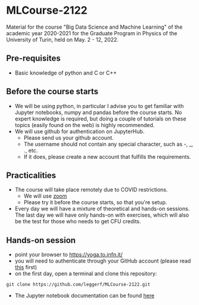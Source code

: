 # MLCourse-2122

Material for the course "Big Data Science and Machine Learning" of the academic year 2020-2021 for the Graduate Program in Physics of the 
University of Turin, held on May. 2 - 12, 2022. 

## Pre-requisites

- Basic knowledge of python and C or C++

## Before the course starts

- We will be using python, in particular I advise you to get familiar with Jupyter notebooks, numpy and pandas before the course starts. No expert knowledge is required, but doing a couple of tutorials on these topics (easily found on the web) is highly recommended.
- We will use github for authentication on JupyterHub. 
  - Please send us your github account. 
  - The username should not contain any special character, such as -, _, ., etc. 
  - If it does, please create a new account that fulfills the requirements.

## Practicalities

- The course will take place remotely due to COVID restrictions. 
   - We will use [zoom](https://cern.zoom.us/j/405151509)
   - Please try it before the course starts, so that you're setup.
- Every day we will have a mixture of theoretical and hands-on sessions. The last day we will have only hands-on with exercises, which will also be the test for those who needs to get CFU credits.

## Hands-on session

- point your browser to https://yoga.to.infn.it/
- you will need to authenticate through your GitHub account (please read [this](#before-the-course-starts) first)
- on the first day, open a terminal and clone this repository:

```
git clone https://github.com/leggerf/MLCourse-2122.git
```
- The Jupyter notebook documentation can be found [here](https://jupyterlab.readthedocs.io/en/stable/user/interface.html) 
